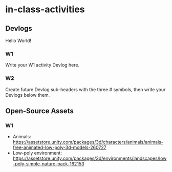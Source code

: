 # in-class-activities

## Devlogs

Hello World!

### W1

Write your W1 activity Devlog here.

### W2

Create future Devlog sub-headers with the three # symbols, then write your Devlogs below them.

## Open-Source Assets

### W1

* Animals: https://assetstore.unity.com/packages/3d/characters/animals/animals-free-animated-low-poly-3d-models-260727
* Low-poly environment: https://assetstore.unity.com/packages/3d/environments/landscapes/low-poly-simple-nature-pack-162153
